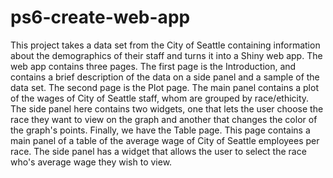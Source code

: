 # ps6-create-web-app
This project takes a data set from the City of Seattle containing information about the demographics
of their staff and turns it into a Shiny web app. The web app contains three pages. 
The first page is the Introduction, and contains a brief description of the data on a side panel and a sample of the data set. 
The second page is the Plot page. The main panel contains a plot of the wages of City of Seattle staff, whom are grouped by race/ethicity. The side panel here contains two widgets, one that lets the user choose the race they want to view on the graph and another that changes the color of the graph's
points. Finally, we have the Table page. This page contains a main panel of a table of the average wage of City of Seattle employees per race.
The side panel has a widget that allows the user to select the race who's average wage they wish to view.

